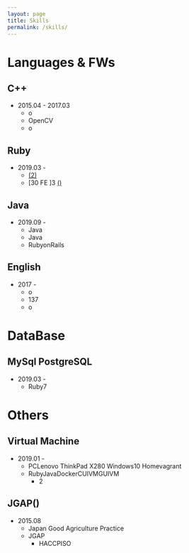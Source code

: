 ```yaml
---
layout: page
title: Skills
permalink: /skills/
---
```


# Languages & FWs
## C++
- 2015.04 - 2017.03
  - o
  - OpenCV
  - o
## Ruby
- 2019.03 -
  - [(2)](https://qiita.com/OriverK/items/30d8941c7799c9aa6dfd)
  - [30 FE ]3  [()](https://www.jitec.ipa.go.jp/1_04hanni_sukiru/mondai_kaitou_2018h30_2/2018h30a_fe_pm_qs.pdf)

## Java
- 2019.09 -
  - Java
  - Java
  - RubyonRails

## English
- 2017 -
  - o
  - 137
  - o
# DataBase
## MySql PostgreSQL
- 2019.03 -
  - Ruby7
# Others
## Virtual Machine
- 2019.01 -
  - PCLenovo ThinkPad X280 Windows10 Homevagrant
  - RubyJavaDockerCUIVMGUIVM
    - 2
## JGAP()
- 2015.08
  - Japan Good Agriculture Practice
  - JGAP
    - HACCPISO
